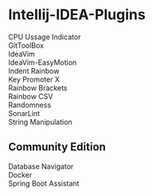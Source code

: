 # Intellij-IDEA-Plugins
CPU Ussage Indicator  
GitToolBox  
IdeaVim  
IdeaVim-EasyMotion  
Indent Rainbow  
Key Promoter X  
Rainbow Brackets  
Rainbow CSV  
Randomness  
SonarLint  
String Manipulation   
## Community Edition
Database Navigator  
Docker  
Spring Boot Assistant  
